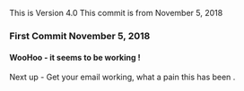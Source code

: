 This is Version 4.0 
This commit is from November 5, 2018


### First Commit November 5, 2018 

#### WooHoo - it seems to be working !

Next up - Get your email working, what a pain this has been .
 
 
